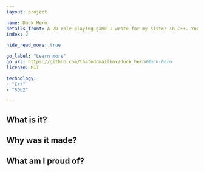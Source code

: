 ```yaml
---
layout: project

name: Duck Hero
details_front: A 2D role-playing game I wrote for my sister in C++. You play as a duck named Ducky, saving the city of Duckville from the evil robots which have taken over.
index: 2

hide_read_more: true

go_label: "Learn more"
go_url: https://github.com/thatoddmailbox/duck_hero#duck-hero
license: MIT

technology:
- "C++"
- "SDL2"

---
```

## What is it?

## Why was it made?

## What am I proud of?
